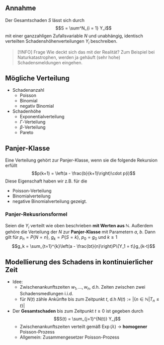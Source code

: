 ## Annahme
Der Gesamtschaden $S$ lässt sich durch
$$S = \sum^N_{i = 1} Y_i$$
mit einer ganzzahligen Zufallsvariable $N$ und unabhängig, identisch verteilten Schadenshöhenverteilungen $Y_i$ beschreiben.

>[!INFO] Frage
>Wie deckt sich das mit der Realität? Zum Beispiel bei Naturkatastrophen, werden ja gehäuft (sehr hohe) Schadensmeldungen eingehen.

## Mögliche Verteilung
- Schadenanzahl
	- Poisson
	- Binomial
	- negativ Binomial
- Schadenhöhe
	- Exponentialverteilung
	- $\Gamma$-Verteilung
	- $\beta$-Verteilung
	- Pareto

## Panjer-Klasse
Eine Verteilung gehört zur Panjer-Klasse, wenn sie die folgende Rekursion erfüllt
$$p(k+1) = \left(a - \frac{b}{k+1}\right)\cdot p(i)$$
Diese Eigenschaft haben wir z.B. für die
- Poisson-Verteilung
- Binomialverteilung
- negative Binomialverteilung
gezeigt.

### Panjer-Rekusrionsformel
Seien die $Y_i$ verteilt wie oben beschrieben **mit Werten aus $\mathbb{N}$**. Außerdem gehöre die Verteilung der $N$ zur **Panjer-Klasse** mit Parametern $a$, $b$. Dann gilt für $p_n = P\{N=n\}$, $g_k = P\{S=k\}$, $p_0=g_0$  und $k\geq 1$
$$g_k = \sum_{t=1}^{k}\left(a - \frac{bt}{n}\right)P\{Y_1 = t\}g_{k-t}$$

## Modellierung des Schadens in kontinuierlicher Zeit
- Idee: 
	- Zwischenankunftszeiten $w_1, \dots, w_n$, d.h. Zeiten zwischen zwei Schadensmedlungen i.i.d.
	- für $N(t)$ zähle Ankünfte bis zum Zeitpunkt $t$, d.h $N(t) := |\{n\in\mathbb{N} | T_n \leq t\}|$ 
- Der **Gesamtschaden** bis zum Zeitpunkt $t \geq 0$ ist gegeben durch
  $$S(t) = \sum_{j=1}^{N(t)} Y_j$$
  - Zwischenankunftszeiten verteilt gemäß $\mathop{Exp}(\lambda)$ $\to$ **homogener** Poisson-Prozess
  - Allgemein: Zusammengesetzer Poisson-Prozess